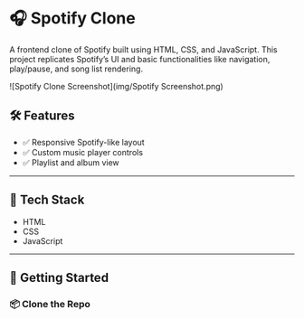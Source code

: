 # 🎧 Spotify Clone

A frontend clone of Spotify built using HTML, CSS, and JavaScript. This project replicates Spotify’s UI and basic functionalities like navigation, play/pause, and song list rendering.

![Spotify Clone Screenshot](img/Spotify Screenshot.png)

## 🛠 Features

- ✅ Responsive Spotify-like layout
- ✅ Custom music player controls
- ✅ Playlist and album view
---

## 🧱 Tech Stack

- HTML
- CSS
- JavaScript

---

## 🚀 Getting Started

### 📦 Clone the Repo
